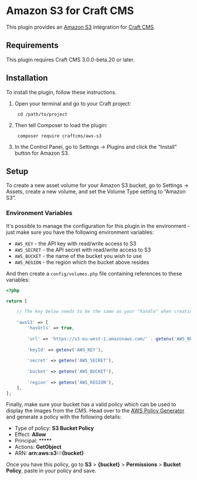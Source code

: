 Amazon S3 for Craft CMS
=======================

This plugin provides an [Amazon S3](https://aws.amazon.com/s3/) integration for [Craft CMS](https://craftcms.com/).


## Requirements

This plugin requires Craft CMS 3.0.0-beta.20 or later.


## Installation

To install the plugin, follow these instructions.

1. Open your terminal and go to your Craft project:

        cd /path/to/project

2. Then tell Composer to load the plugin:

        composer require craftcms/aws-s3

3. In the Control Panel, go to Settings → Plugins and click the “Install” button for Amazon S3.

## Setup

To create a new asset volume for your Amazon S3 bucket, go to Settings → Assets, create a new volume, and set the Volume Type setting to “Amazon S3”.


### Environment Variables

It's possible to manage the configuration for this plugin in the environment - just make sure you have the following environment variables:

* `AWS_KEY` - the API key with read/write access to S3
* `AWS_SECRET` - the API secret with read/write access to S3
* `AWS_BUCKET` - the name of the bucket you wish to use
* `AWS_REGION` - the region which the bucket above resides

And then create a `config/volumes.php` file containing references to these variables:

```php
<?php

return [

    // The key below needs to be the same as your "handle" when creating a new volume
    
    'awsS3' => [
        'hasUrls' => true,
        
        'url' => 'https://s3-eu-west-1.amazonaws.com/' . getenv('AWS_BUCKET') . '/',
        
        'keyId' => getenv('AWS_KEY'),
        
        'secret' => getenv('AWS_SECRET'),
        
        'bucket' => getenv('AWS_BUCKET'),
        
        'region' => getenv('AWS_REGION'),
    ],
];
```

Finally, make sure your bucket has a valid policy which can be used to display the images from the CMS. Head over to the [AWS Policy Generator](https://awspolicygen.s3.amazonaws.com/policygen.html) and generate a policy with the following details:

* Type of policy: **S3 Bucket Policy**
* Effect: **Allow**
* Principal: *****
* Actions: **GetObject**
* ARN: **arn:aws:s3:::{bucket}**

Once you have this policy, go to **S3** > **{bucket}** > **Permissions** > **Bucket Policy**, paste in your policy and save.
